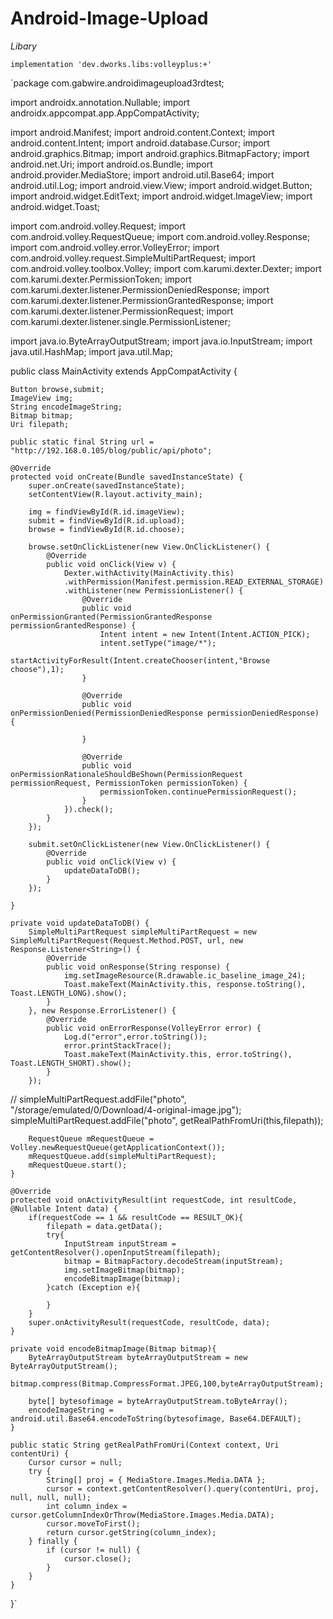 # Android-Image-Upload

*Libary*

`implementation 'dev.dworks.libs:volleyplus:+'`


`package com.gabwire.androidimageupload3rdtest;

import androidx.annotation.Nullable;
import androidx.appcompat.app.AppCompatActivity;

import android.Manifest;
import android.content.Context;
import android.content.Intent;
import android.database.Cursor;
import android.graphics.Bitmap;
import android.graphics.BitmapFactory;
import android.net.Uri;
import android.os.Bundle;
import android.provider.MediaStore;
import android.util.Base64;
import android.util.Log;
import android.view.View;
import android.widget.Button;
import android.widget.EditText;
import android.widget.ImageView;
import android.widget.Toast;

import com.android.volley.Request;
import com.android.volley.RequestQueue;
import com.android.volley.Response;
import com.android.volley.error.VolleyError;
import com.android.volley.request.SimpleMultiPartRequest;
import com.android.volley.toolbox.Volley;
import com.karumi.dexter.Dexter;
import com.karumi.dexter.PermissionToken;
import com.karumi.dexter.listener.PermissionDeniedResponse;
import com.karumi.dexter.listener.PermissionGrantedResponse;
import com.karumi.dexter.listener.PermissionRequest;
import com.karumi.dexter.listener.single.PermissionListener;

import java.io.ByteArrayOutputStream;
import java.io.InputStream;
import java.util.HashMap;
import java.util.Map;

public class MainActivity extends AppCompatActivity {

    Button browse,submit;
    ImageView img;
    String encodeImageString;
    Bitmap bitmap;
    Uri filepath;

    public static final String url = "http://192.168.0.105/blog/public/api/photo";

    @Override
    protected void onCreate(Bundle savedInstanceState) {
        super.onCreate(savedInstanceState);
        setContentView(R.layout.activity_main);

        img = findViewById(R.id.imageView);
        submit = findViewById(R.id.upload);
        browse = findViewById(R.id.choose);

        browse.setOnClickListener(new View.OnClickListener() {
            @Override
            public void onClick(View v) {
                Dexter.withActivity(MainActivity.this)
                .withPermission(Manifest.permission.READ_EXTERNAL_STORAGE)
                .withListener(new PermissionListener() {
                    @Override
                    public void onPermissionGranted(PermissionGrantedResponse permissionGrantedResponse) {
                        Intent intent = new Intent(Intent.ACTION_PICK);
                        intent.setType("image/*");
                        startActivityForResult(Intent.createChooser(intent,"Browse choose"),1);
                    }

                    @Override
                    public void onPermissionDenied(PermissionDeniedResponse permissionDeniedResponse) {

                    }

                    @Override
                    public void onPermissionRationaleShouldBeShown(PermissionRequest permissionRequest, PermissionToken permissionToken) {
                        permissionToken.continuePermissionRequest();
                    }
                }).check();
            }
        });
        
        submit.setOnClickListener(new View.OnClickListener() {
            @Override
            public void onClick(View v) {
                updateDataToDB();
            }
        });

    }

    private void updateDataToDB() {
        SimpleMultiPartRequest simpleMultiPartRequest = new SimpleMultiPartRequest(Request.Method.POST, url, new Response.Listener<String>() {
            @Override
            public void onResponse(String response) {
                img.setImageResource(R.drawable.ic_baseline_image_24);
                Toast.makeText(MainActivity.this, response.toString(), Toast.LENGTH_LONG).show();
            }
        }, new Response.ErrorListener() {
            @Override
            public void onErrorResponse(VolleyError error) {
                Log.d("error",error.toString());
                error.printStackTrace();
                Toast.makeText(MainActivity.this, error.toString(), Toast.LENGTH_SHORT).show();
            }
        });

//        simpleMultiPartRequest.addFile("photo", "/storage/emulated/0/Download/4-original-image.jpg");
        simpleMultiPartRequest.addFile("photo", getRealPathFromUri(this,filepath));

        RequestQueue mRequestQueue = Volley.newRequestQueue(getApplicationContext());
        mRequestQueue.add(simpleMultiPartRequest);
        mRequestQueue.start();
    }

    @Override
    protected void onActivityResult(int requestCode, int resultCode, @Nullable Intent data) {
        if(requestCode == 1 && resultCode == RESULT_OK){
            filepath = data.getData();
            try{
                InputStream inputStream = getContentResolver().openInputStream(filepath);
                bitmap = BitmapFactory.decodeStream(inputStream);
                img.setImageBitmap(bitmap);
                encodeBitmapImage(bitmap);
            }catch (Exception e){

            }
        }
        super.onActivityResult(requestCode, resultCode, data);
    }

    private void encodeBitmapImage(Bitmap bitmap){
        ByteArrayOutputStream byteArrayOutputStream = new ByteArrayOutputStream();
        bitmap.compress(Bitmap.CompressFormat.JPEG,100,byteArrayOutputStream);

        byte[] bytesofimage = byteArrayOutputStream.toByteArray();
        encodeImageString = android.util.Base64.encodeToString(bytesofimage, Base64.DEFAULT);
    }

    public static String getRealPathFromUri(Context context, Uri contentUri) {
        Cursor cursor = null;
        try {
            String[] proj = { MediaStore.Images.Media.DATA };
            cursor = context.getContentResolver().query(contentUri, proj, null, null, null);
            int column_index = cursor.getColumnIndexOrThrow(MediaStore.Images.Media.DATA);
            cursor.moveToFirst();
            return cursor.getString(column_index);
        } finally {
            if (cursor != null) {
                cursor.close();
            }
        }
    }
}`
